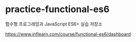 # practice-functional-es6

함수형 프로그래밍과 JavaScript ES6+ 실습 저장소

https://www.inflearn.com/course/functional-es6/dashboard

